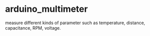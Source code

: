 # arduino_multimeter
measure different kinds of parameter such as temperature, distance, capacitance, RPM, voltage.
